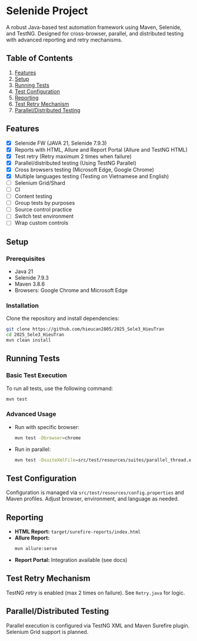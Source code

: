 # Selenide Project
A robust Java-based test automation framework using Maven, Selenide, and TestNG. Designed for cross-browser, parallel, and distributed testing with advanced reporting and retry mechanisms.

## Table of Contents
1. [Features](#features)
2. [Setup](#setup)
3. [Running Tests](#running-tests)
4. [Test Configuration](#test-configuration)
5. [Reporting](#reporting)
6. [Test Retry Mechanism](#test-retry-mechanism)
7. [Parallel/Distributed Testing](#paralleldistributed-testing)

## Features
- [x] Selenide FW (JAVA 21, Selenide 7.9.3)
- [x] Reports with HTML, Allure and Report Portal (Allure and TestNG HTML)
- [x] Test retry (Retry maximum 2 times when failure)
- [x] Parallel/distributed testing (Using TestNG Parallel)
- [x] Cross browsers testing (Microsoft Edge, Google Chrome)
- [x] Multiple languages testing (Testing on Vietnamese and English)
- [ ] Selenium Grid/Shard
- [ ] CI
- [ ] Content testing
- [ ] Group tests by purposes
- [ ] Source control practice
- [ ] Switch test environment
- [ ] Wrap custom controls

## Setup
### Prerequisites
- Java 21
- Selenide 7.9.3
- Maven 3.8.6
- Browsers: Google Chrome and Microsoft Edge

### Installation
Clone the repository and install dependencies:
```sh
git clone https://github.com/hieucan2805/2025_Sele3_HieuTran
cd 2025_Sele3_HieuTran
mvn clean install
```

## Running Tests
### Basic Test Execution
To run all tests, use the following command:
  ```sh
  mvn test
  ```

### Advanced Usage
- Run with specific browser:
  ```sh
  mvn test -Dbrowser=chrome
  ```
- Run in parallel:
  ```sh
  mvn test -DsuiteXmlFile=src/test/resources/suites/parallel_thread.xml -DthreadCount=2
  ```
## Test Configuration
Configuration is managed via `src/test/resources/config.properties` and Maven profiles. Adjust browser, environment, and language as needed.

## Reporting
- **HTML Report:** `target/surefire-reports/index.html`
- **Allure Report:**
  ```sh
  mvn allure:serve
  ```
- **Report Portal:** Integration available (see docs)

## Test Retry Mechanism
TestNG retry is enabled (max 2 times on failure). See `Retry.java` for logic.

## Parallel/Distributed Testing
Parallel execution is configured via TestNG XML and Maven Surefire plugin. Selenium Grid support is planned.
